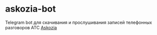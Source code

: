 # askozia-bot
Telegram bot для скачивания и прослушивания записей телефонных разговоров АТС [Askozia](https://www.askozia.ru/)
